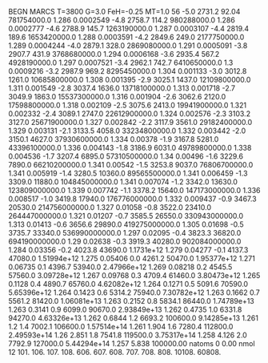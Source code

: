 BEGN
MARCS T=3800 G=3.0 FeH=-0.25 MT=1.0
                  56
-5.0 2731.2 92.04 781754000.0 1.286 0.0002549 
-4.8 2758.7 114.2 980288000.0 1.286 0.0002777 
-4.6 2788.9 145.7 1263190000.0 1.287 0.0003107 
-4.4 2819.4 189.6 1653420000.0 1.288 0.0003591 
-4.2 2849.6 249.0 2177750000.0 1.289 0.0004244 
-4.0 2879.1 328.0 2869080000.0 1.291 0.0005091 
-3.8 2907.7 431.9 3768680000.0 1.294 0.0006168 
-3.6 2935.4 567.2 4928190000.0 1.297 0.0007521 
-3.4 2962.1 742.7 6410650000.0 1.3 0.0009216 
-3.2 2987.9 969.2 8295450000.0 1.304 0.001133 
-3.0 3012.8 1261.0 10685800000.0 1.308 0.001395 
-2.9 3025.1 1437.0 12109800000.0 1.311 0.001549 
-2.8 3037.4 1636.0 13718100000.0 1.313 0.001718 
-2.7 3049.9 1863.0 15537300000.0 1.316 0.001904 
-2.6 3062.6 2120.0 17598800000.0 1.318 0.002109 
-2.5 3075.6 2413.0 19941900000.0 1.321 0.002332 
-2.4 3089.1 2747.0 22612900000.0 1.324 0.002576 
-2.3 3103.2 3127.0 25671900000.0 1.327 0.002842 
-2.2 3117.9 3561.0 29182400000.0 1.329 0.003131 
-2.1 3133.5 4058.0 33234800000.0 1.332 0.003442 
-2.0 3150.1 4627.0 37930600000.0 1.334 0.00378 
-1.9 3167.8 5281.0 43396100000.0 1.336 0.004143 
-1.8 3186.9 6031.0 49789800000.0 1.338 0.004536 
-1.7 3207.4 6895.0 57310500000.0 1.34 0.00496 
-1.6 3229.6 7890.0 66210200000.0 1.341 0.00542 
-1.5 3253.8 9037.0 76806700000.0 1.341 0.005919 
-1.4 3280.5 10360.0 89565500000.0 1.341 0.006459 
-1.3 3309.0 11880.0 104845000000.0 1.341 0.007074 
-1.2 3342.0 13630.0 123809000000.0 1.339 0.007742 
-1.1 3378.2 15640.0 147173000000.0 1.336 0.008517 
-1.0 3419.8 17940.0 176776000000.0 1.332 0.009437 
-0.9 3467.3 20530.0 214756000000.0 1.327 0.01058 
-0.8 3522.0 23410.0 264447000000.0 1.321 0.01207 
-0.7 3585.5 26550.0 330943000000.0 1.313 0.01413 
-0.6 3656.6 29890.0 419275000000.0 1.305 0.01698 
-0.5 3735.7 33340.0 536990000000.0 1.297 0.02095 
-0.4 3823.3 36820.0 694190000000.0 1.29 0.02638 
-0.3 3919.3 40280.0 902084000000.0 1.284 0.03356 
-0.2 4023.8 43690.0 1.1731e+12 1.279 0.04277 
-0.1 4137.3 47080.0 1.51994e+12 1.275 0.05406 
0.0 4261.2 50470.0 1.95377e+12 1.271 0.06735 
0.1 4396.7 53940.0 2.47966e+12 1.269 0.08218 
0.2 4545.5 57560.0 3.09728e+12 1.267 0.09768 
0.3 4709.4 61460.0 3.80473e+12 1.265 0.1128 
0.4 4890.7 65760.0 4.62082e+12 1.264 0.1271 
0.5 5091.6 70590.0 5.65396e+12 1.264 0.1423 
0.6 5314.2 75940.0 7.30782e+12 1.263 0.1662 
0.7 5561.2 81420.0 1.06081e+13 1.263 0.2152 
0.8 5834.1 86440.0 1.74789e+13 1.263 0.3141 
0.9 6099.0 90670.0 2.93849e+13 1.262 0.4735 
1.0 6331.8 94270.0 4.63326e+13 1.262 0.6844 
1.2 6693.2 100600.0 9.14285e+13 1.261 1.2 
1.4 7002.1 106600.0 1.57514e+14 1.261 1.904 
1.6 7280.4 112800.0 2.49593e+14 1.26 2.851 
1.8 7541.8 119500.0 3.75317e+14 1.258 4.126 
2.0 7792.9 127000.0 5.44294e+14 1.257 5.838 
100000.00
natoms              0      0.00
nmol          12
          101.         106.       107.      108.         606.        607.        608.
          707.         708.       808.    10108.       60808.
